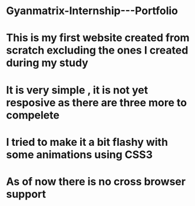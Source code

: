 # Gyanmatrix-Internship---Portfolio
# This is my first website created from scratch excluding the ones I created during my study
# It is very simple , it is not yet resposive as there are three more to compelete 
# I tried to make it a bit flashy with some animations using CSS3
# As of now there is no cross browser support 
